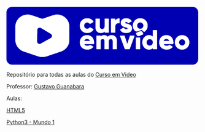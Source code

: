 ![Logo-curso-em-video](https://github.com/PisomD/Curso-em-video/blob/master/Images/Logo-Curso-em-video-Azul.png)

Repositório para todas as aulas do <a href="https://www.cursoemvideo.com/">Curso em Video</a>

Professor: <a href="https://github.com/gustavoguanabara">Gustavo Guanabara</a>

Aulas:
<p><a href="https://github.com/PisomD/Curso-em-video/tree/master/HTML5/projeto-ola-mundo">HTML5</a></p>
<p><a href="https://github.com/PisomD/Curso-em-video/tree/master/Python3_Mundo1">Python3 - Mundo 1</a></p>
